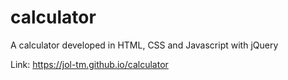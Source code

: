 # calculator
A calculator developed in HTML, CSS and Javascript with jQuery

Link: https://jol-tm.github.io/calculator
